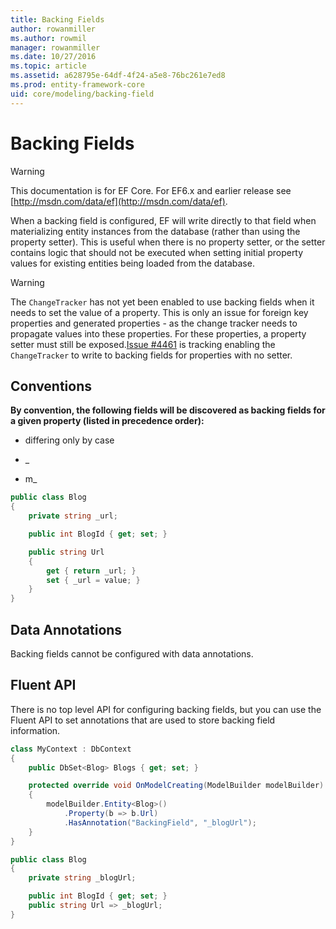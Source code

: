 ```yaml
---
title: Backing Fields
author: rowanmiller
ms.author: rowmil
manager: rowanmiller
ms.date: 10/27/2016
ms.topic: article
ms.assetid: a628795e-64df-4f24-a5e8-76bc261e7ed8
ms.prod: entity-framework-core
uid: core/modeling/backing-field
---
```

# Backing Fields

> [!WARNING]
> This documentation is for EF Core. For EF6.x and earlier release see [http://msdn.com/data/ef](http://msdn.com/data/ef).

When a backing field is configured, EF will write directly to that field when materializing entity instances from the database (rather than using the property setter). This is useful when there is no property setter, or the setter contains logic that should not be executed when setting initial property values for existing entities being loaded from the database.

> [!WARNING]
> The `ChangeTracker` has not yet been enabled to use backing fields when it needs to set the value of a property. This is only an issue for foreign key properties and generated properties - as the change tracker needs to propagate values into these properties. For these properties, a property setter must still be exposed.[Issue #4461](https://github.com/aspnet/EntityFramework/issues/4461) is tracking enabling the `ChangeTracker` to write to backing fields for properties with no setter.

## Conventions

**By convention, the following fields will be discovered as backing fields for a given property (listed in precedence order):**

* <propertyName> differing only by case

* _<propertyName>

* m_<propertyName>

<!-- [!code-csharp[Main](samples/Modeling/Conventions/Samples/BackingField.cs?highlight=3,7,8,9,10,11)] -->
````csharp
public class Blog
{
    private string _url;

    public int BlogId { get; set; }

    public string Url
    {
        get { return _url; }
        set { _url = value; }
    }
}
````

## Data Annotations

Backing fields cannot be configured with data annotations.

## Fluent API

There is no top level API for configuring backing fields, but you can use the Fluent API to set annotations that are used to store backing field information.

<!-- [!code-csharp[Main](samples/Modeling/FluentAPI/Samples/BackingField.cs?highlight=7,8,9,15,18)] -->
````csharp
class MyContext : DbContext
{
    public DbSet<Blog> Blogs { get; set; }

    protected override void OnModelCreating(ModelBuilder modelBuilder)
    {
        modelBuilder.Entity<Blog>()
            .Property(b => b.Url)
            .HasAnnotation("BackingField", "_blogUrl");
    }
}

public class Blog
{
    private string _blogUrl;

    public int BlogId { get; set; }
    public string Url => _blogUrl;
}
````
